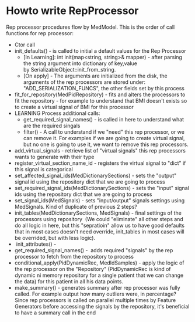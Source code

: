 # Howto write RepProcessor
Rep processor procedures flow by MedModel.
This is the order of call functions for rep processor:
- Ctor call
- init_defaults() - is called to initial a default values for the Rep Processor
  - [In Learning]: int init(map<string, string>& mapper) - after parsing the string argument into dictionary of key,value by SerializableObject::init_from_string.
  - [On apply] - The arguments are initialized from the disk, the arguments of the rep processors are stored under: "ADD_SERIALIZATION_FUNCS", the other fields set by this process
- fit_for_repository(MedPidRepository) - fits and alters the processors to fit the repository - for example to understand that BMI doesn't exists so to create a virtual signal of BMI for this processor
- LEARNING Process additional calls: 
  - get_required_signal_names() - is called in here to understand what are the required singals
  - filter() - A call to understand if we "need" this rep processor, or we can remove it. For examples if we are going to create virtual signal, but no one is going to use it, we want to remove this rep processors.
- add_virtual_signals - retrieve list of "virtual signals" this rep processors wants to generate with their type
- register_virtual_section_name_id - registers the virtual signal to "dict" if this signal is categorical
- set_affected_signal_ids(MedDictionarySections) - sets the "output" signal id using the repository dict that we are going to process
- set_required_signal_ids(MedDictionarySections) - sets the "input" signal ids using the repository dict that we are going to process
- set_signal_ids(MedSignals) - sets "input/output" signals settings using MedSignals. Kind of duplicate of previous 2 steps?
- init_tables(MedDictionarySections, MedSignals) - final settings of the processors using repository  (We could "eliminate" all other steps and do all logic in here, but this "sepratioin" allow us to have good defaults that in most cases doesn't need override, init_tables in most cases will be overrided, but with less logic).
-  init_attributes() - 
- get_required_signal_names() -  adds required "signals" by the rep processor to fetch from the repository to process
- conditional_apply(PidDynamicRec, MedIdSamples) - apply the logic of the rep processor on the "Repository" (PidDynamicRec is kind of dynamic ni memory repository for a single patient that we can change the data) for this patient in all his data points.
- make_summary() - generates summary after rep processor was fully called. For example output how many outliers were, in percentage? Since rep processors is called on parallel multiple times by Feature Generators before accessing the signals by the repository, it's beneficial to have a summary call in the end
 
